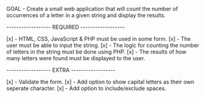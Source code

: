 GOAL - Create a small web application that will count the number of occurrences of a letter in a given string and display the results.

------------------ REQUIRED ------------------

[x] - HTML, CSS, JavaScript & PHP must be used in some form.
[x] - The user must be able to input the string.
[x] - The logic for counting the number of letters in the string must be done using PHP.
[x] - The results of how many letters were found must be displayed to the user.

------------------ EXTRA ------------------

[x] - Validate the form.
[x] - Add option to show capital letters as their own seperate character.
[x] - Add option to include/exclude spaces.

